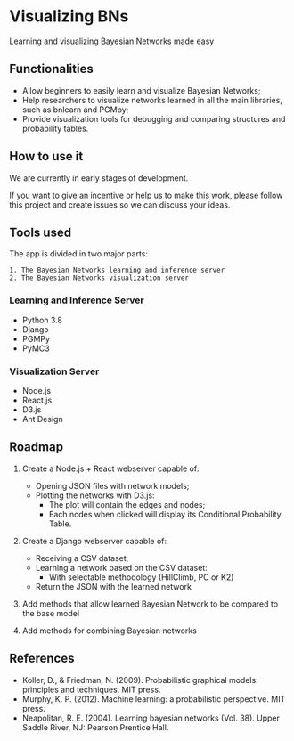 # Visualizing BNs

Learning and visualizing Bayesian Networks made easy

## Functionalities

* Allow beginners to easily learn and visualize Bayesian Networks;
* Help researchers to visualize networks learned in all the main libraries, such as bnlearn and PGMpy;
* Provide visualization tools for debugging and comparing structures and probability tables.

## How to use it

We are currently in early stages of development.

If you want to give an incentive or help us to make this work, please follow this project and create issues so we can discuss your ideas.

## Tools used

The app is divided in two major parts:

    1. The Bayesian Networks learning and inference server
    2. The Bayesian Networks visualization server

### Learning and Inference Server

* Python 3.8
* Django
* PGMPy
* PyMC3

### Visualization Server

* Node.js
* React.js
* D3.js
* Ant Design

## Roadmap

1. Create a Node.js + React webserver capable of:
    * Opening JSON files with network models;
    * Plotting the networks with D3.js:
        * The plot will contain the edges and nodes;
        * Each nodes when clicked will display its Conditional Probability Table.

2. Create a Django webserver capable of:
    * Receiving a CSV dataset;
    * Learning a network based on the CSV dataset:
        * With selectable methodology (HillClimb, PC or K2)
    * Return the JSON with the learned network

3. Add methods that allow learned Bayesian Network to be compared to the base model

4. Add methods for combining Bayesian networks

## References

* Koller, D., & Friedman, N. (2009). Probabilistic graphical models: principles and techniques. MIT press.
* Murphy, K. P. (2012). Machine learning: a probabilistic perspective. MIT press.
* Neapolitan, R. E. (2004). Learning bayesian networks (Vol. 38). Upper Saddle River, NJ: Pearson Prentice Hall.
